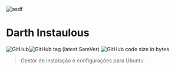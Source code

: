 ![asdf](https://github.com/robertofgama/midias/blob/master/Projetos/darth%20instaulous/darth-instaulous-logo-128.png?raw=true)

# Darth Instaulous

![GitHub](https://img.shields.io/github/license/robertofgama/darth-instaulous?style=plastic)![GitHub tag (latest SemVer)](https://img.shields.io/github/v/tag/robertofgama/darth-instaulous?style=plastic)  ![GitHub code size in bytes](https://img.shields.io/github/languages/code-size/robertofgama/darth-instaulous?style=plastic) 

> Gestor de instalação e configurações para Ubuntu.